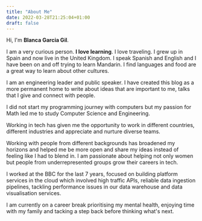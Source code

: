 ```yaml
---
title: "About Me"
date: 2022-03-28T21:25:04+01:00
draft: false
---
```


Hi, I'm **Blanca Garcia Gil**. 

I am a very curious person. **I love learning**. I love traveling. I grew up in Spain and now live in the United Kingdom. I speak Spanish and English and I have been on and off trying to learn Mandarin. I find languages and food are a great way to learn about other cultures. 

I am an engineering leader and public speaker. I have created this blog as a more permanent home to write about ideas that are important to me, talks that I give and connect with people.

I did not start my programming journey with computers but my passion for Math led me to study Computer Science and Engineering.

Working in tech has given me the opportunity to work in different countries, different industries and appreciate and nurture diverse teams. 

Working with people from different backgrounds has broadened my horizons and helped me be more open and share my ideas instead of feeling like I had to blend in. I am passionate about helping not only women but people from underrepresented groups grow their careers in tech.

I worked at the BBC for the last 7 years, focused on building platform services in the cloud which involved high traffic APIs, reliable data ingestion pipelines, tackling performance issues in our data warehouse and data visualisation services. 

I am currently on a career break prioritising my mental health, enjoying time with my family and tacking a step back before thinking what's next. 